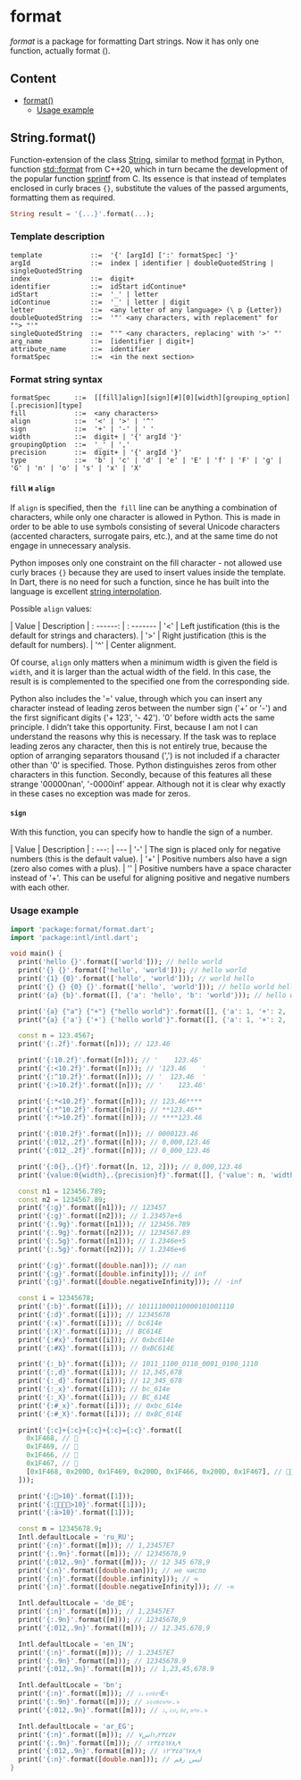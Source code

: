 # format

*format* is a package for formatting Dart strings. 
Now it has only one function, actually format ().

## Content
- [format()](#stringformat)
    - [Usage example](#usage-example)

## String.format()


Function-extension of the class [String](https://api.dart.dev/stable/dart-core/String-class.html),
similar to method [format](https://docs.python.org/3/library/string.html#format-string-syntax)
in Python, function [std::format](https://en.cppreference.com/w/cpp/utility/format/format)
from C++20, which in turn became the development of the popular function [sprintf](https://en.cppreference.com/w/c/io/fprintf)
from C. Its essence is that instead of templates enclosed in curly braces `{}`,
substitute the values of the passed arguments, formatting them as required.

```dart
String result = '{...}'.format(...);
```

### Template description

```
template            ::=  '{' [argId] [':' formatSpec] '}'
argId               ::=  index | identifier | doubleQuotedString | singleQuotedString
index               ::=  digit+
identifier          ::=  idStart idContinue*
idStart             ::=  '_' | letter
idContinue          ::=  '_' | letter | digit
letter              ::=  <any letter of any language> (\ p {Letter})
doubleQuotedString  ::=  '"' <any characters, with replacement" for ""> "'"
singleQuotedString  ::=  "'" <any characters, replacing' with '>' "'
arg_name            ::=  [identifier | digit+]
attribute_name      ::=  identifier
formatSpec          ::=  <in the next section>
```

### Format string syntax

```
formatSpec      ::=  [[fill]align][sign][#][0][width][grouping_option][.precision][type]
fill            ::=  <any characters>
align           ::=  '<' | '>' | '^'
sign            ::=  '+' | '-' | ' '
width           ::=  digit+ | '{' argId '}'
groupingOption  ::=  '_' | ','
precision       ::=  digit+ | '{' argId '}'
type            ::=  'b' | 'c' | 'd' | 'e' | 'E' | 'f' | 'F' | 'g' | 'G' | 'n' | 'o' | 's' | 'x' | 'X'
```

#### `fill` и `align`

If `align` is specified, then the` fill` line can be anything
a combination of characters, while only one character is allowed in Python. This is
made in order to be able to use symbols consisting of several
Unicode characters (accented characters, surrogate pairs, etc.),
and at the same time do not engage in unnecessary analysis.

Python imposes only one constraint on the fill character - not allowed
use curly braces `{}` because they are used to insert values
inside the template. In Dart, there is no need for such a function, since he has
built into the language is excellent [string interpolation](https://dart.dev/guides/language/language-tour#strings).

Possible `align` values:

| Value     | Description
| : ------: | : -------
|       '<' | Left justification (this is the default for strings and characters).
|       '>' | Right justification (this is the default for numbers).
|       '^' | Center alignment.

Of course, `align` only matters when a minimum width is given
the field is `width`, and it is larger than the actual width of the field. In this case, the result is
is complemented to the specified one from the corresponding side.

Python also includes the '=' value, through which you can insert any
character instead of leading zeros between the number sign ('+' or '-') and the first
significant digits ('+ 123', '- 42'). '0' before width acts the same
principle. I didn’t take this opportunity. First, because I am not
I can understand the reasons why this is necessary. If the task was to replace leading zeros
any character, then this is not entirely true, because the option of arranging separators
thousand (',') is not included if a character other than '0' is specified. Those. Python
distinguishes zeros from other characters in this function. Secondly, because of this
features all these strange '00000nan', '-0000inf' appear. Although not
it is clear why exactly in these cases no exception was made for zeros.

#### `sign`

With this function, you can specify how to handle the sign of a number.

| Value  | Description
| : ---: | ---
|    '-' | The sign is placed only for negative numbers (this is the default value).
|    '+' | Positive numbers also have a sign (zero also comes with a plus).
|     '' | Positive numbers have a space character instead of '+'. This can be useful for aligning positive and negative numbers with each other.

### Usage example

```dart
import 'package:format/format.dart';
import 'package:intl/intl.dart';

void main() {
  print('hello {}'.format(['world'])); // hello world
  print('{} {}'.format(['hello', 'world'])); // hello world
  print('{1} {0}'.format(['hello', 'world'])); // world hello
  print('{} {} {0} {}'.format(['hello', 'world'])); // hello world hello world
  print('{a} {b}'.format([], {'a': 'hello', 'b': 'world'})); // hello world

  print('{a} {"a"} {"+"} {"hello world"}'.format([], {'a': 1, '+': 2, 'hello world': 3})); // 1 1 2 3
  print("{a} {'a'} {'+'} {'hello world'}".format([], {'a': 1, '+': 2, 'hello world': 3})); // 1 1 2 3

  const n = 123.4567;
  print('{:.2f}'.format([n])); // 123.46

  print('{:10.2f}'.format([n])); // '    123.46'
  print('{:<10.2f}'.format([n])); // '123.46    '
  print('{:^10.2f}'.format([n])); // '  123.46  '
  print('{:>10.2f}'.format([n])); // '    123.46'

  print('{:*<10.2f}'.format([n])); // 123.46****
  print('{:*^10.2f}'.format([n])); // **123.46**
  print('{:*>10.2f}'.format([n])); // ****123.46

  print('{:010.2f}'.format([n])); // 0000123.46
  print('{:012,.2f}'.format([n])); // 0,000,123.46
  print('{:012_.2f}'.format([n])); // 0_000_123.46

  print('{:0{},.{}f}'.format([n, 12, 2])); // 0,000,123.46
  print('{value:0{width},.{precision}f}'.format([], {'value': n, 'width': 12, 'precision': 2})); // 0,000,123.46

  const n1 = 123456.789;
  const n2 = 1234567.89;
  print('{:g}'.format([n1])); // 123457
  print('{:g}'.format([n2])); // 1.23457e+6
  print('{:.9g}'.format([n1])); // 123456.789
  print('{:.9g}'.format([n2])); // 1234567.89
  print('{:.5g}'.format([n1])); // 1.2346e+5
  print('{:.5g}'.format([n2])); // 1.2346e+6

  print('{:g}'.format([double.nan])); // nan
  print('{:g}'.format([double.infinity])); // inf
  print('{:g}'.format([double.negativeInfinity])); // -inf

  const i = 12345678;
  print('{:b}'.format([i])); // 101111000110000101001110
  print('{:d}'.format([i])); // 12345678
  print('{:x}'.format([i])); // bc614e
  print('{:X}'.format([i])); // BC614E
  print('{:#x}'.format([i])); // 0xbc614e
  print('{:#X}'.format([i])); // 0xBC614E

  print('{:_b}'.format([i])); // 1011_1100_0110_0001_0100_1110
  print('{:,d}'.format([i])); // 12,345,678
  print('{:_d}'.format([i])); // 12_345_678
  print('{:_x}'.format([i])); // bc_614e
  print('{:_X}'.format([i])); // BC_614E
  print('{:#_x}'.format([i])); // 0xbc_614e
  print('{:#_X}'.format([i])); // 0xBC_614E

  print('{:c}+{:c}+{:c}+{:c}={:c}'.format([
    0x1F468, // 👨
    0x1F469, // 👩
    0x1F466, // 👦
    0x1F467, // 👧
    [0x1F468, 0x200D, 0x1F469, 0x200D, 0x1F466, 0x200D, 0x1F467], // 👨‍👩‍👦‍👧
  ]));

  print('{:👨>10}'.format([1]));
  print('{:👨‍👩‍👦‍👧>10}'.format([1]));
  print('{:ä>10}'.format([1]));

  const m = 12345678.9;
  Intl.defaultLocale = 'ru_RU';
  print('{:n}'.format([m])); // 1,23457E7
  print('{:.9n}'.format([m])); // 12345678,9
  print('{:012,.9n}'.format([m])); // 12 345 678,9
  print('{:n}'.format([double.nan])); // не число
  print('{:n}'.format([double.infinity])); // ∞
  print('{:n}'.format([double.negativeInfinity])); // -∞

  Intl.defaultLocale = 'de_DE';
  print('{:n}'.format([m])); // 1,23457E7
  print('{:.9n}'.format([m])); // 12345678,9
  print('{:012,.9n}'.format([m])); // 12.345.678,9

  Intl.defaultLocale = 'en_IN';
  print('{:n}'.format([m])); // 1.23457E7
  print('{:.9n}'.format([m])); // 12345678.9
  print('{:012,.9n}'.format([m])); // 1,23,45,678.9

  Intl.defaultLocale = 'bn';
  print('{:n}'.format([m])); // ১.২৩৪৫৭E৭
  print('{:.9n}'.format([m])); // ১২৩৪৫৬৭৮.৯
  print('{:012,.9n}'.format([m])); // ১,২৩,৪৫,৬৭৮.৯

  Intl.defaultLocale = 'ar_EG';
  print('{:n}'.format([m])); // ١٫٢٣٤٥٧اس٧
  print('{:.9n}'.format([m])); // ١٢٣٤٥٦٧٨٫٩
  print('{:012,.9n}'.format([m])); // ١٢٬٣٤٥٬٦٧٨٫٩
  print('{:n}'.format([double.nan])); // ليس رقم
}
```
